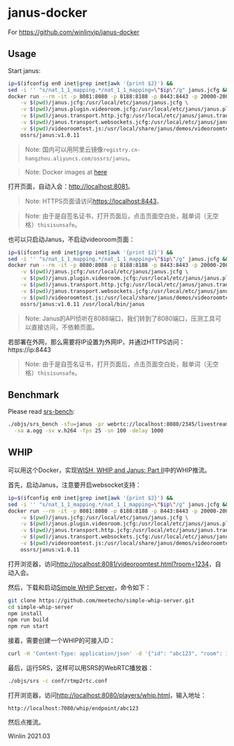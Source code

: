 # janus-docker 

For https://github.com/winlinvip/janus-docker

## Usage

Start janus:

```bash
ip=$(ifconfig en0 inet|grep inet|awk '{print $2}') &&
sed -i '' "s/nat_1_1_mapping.*/nat_1_1_mapping=\"$ip\"/g" janus.jcfg &&
docker run --rm -it -p 8081:8080 -p 8188:8188 -p 8443:8443 -p 20000-20010:20000-20010/udp \
    -v $(pwd)/janus.jcfg:/usr/local/etc/janus/janus.jcfg \
    -v $(pwd)/janus.plugin.videoroom.jcfg:/usr/local/etc/janus/janus.plugin.videoroom.jcfg \
    -v $(pwd)/janus.transport.http.jcfg:/usr/local/etc/janus/janus.transport.http.jcfg \
    -v $(pwd)/janus.transport.websockets.jcfg:/usr/local/etc/janus/janus.transport.websockets.jcfg \
    -v $(pwd)/videoroomtest.js:/usr/local/share/janus/demos/videoroomtest.js \
    ossrs/janus:v1.0.11
```

> Note: 国内可以用阿里云镜像`registry.cn-hangzhou.aliyuncs.com/ossrs/janus`。

> Note: Docker images at [here](https://hub.docker.com/r/ossrs/janus/tags)

打开页面，自动入会：[http://localhost:8081](http://localhost:8081)。

> Note: HTTPS页面请访问[https://localhost:8443](https://localhost:8443)。

> Note: 由于是自签名证书，打开页面后，点击页面空白处，敲单词（无空格）`thisisunsafe`。

也可以只启动Janus，不启动videoroom页面：

```bash
ip=$(ifconfig en0 inet|grep inet|awk '{print $2}') &&
sed -i '' "s/nat_1_1_mapping.*/nat_1_1_mapping=\"$ip\"/g" janus.jcfg &&
docker run --rm -it -p 8080:8088 -p 8188:8188 -p 8443:8443 -p 20000-20010:20000-20010/udp \
    -v $(pwd)/janus.jcfg:/usr/local/etc/janus/janus.jcfg \
    -v $(pwd)/janus.plugin.videoroom.jcfg:/usr/local/etc/janus/janus.plugin.videoroom.jcfg \
    -v $(pwd)/janus.transport.http.jcfg:/usr/local/etc/janus/janus.transport.http.jcfg \
    -v $(pwd)/janus.transport.websockets.jcfg:/usr/local/etc/janus/janus.transport.websockets.jcfg \
    -v $(pwd)/videoroomtest.js:/usr/local/share/janus/demos/videoroomtest.js \
    ossrs/janus:v1.0.11 /usr/local/bin/janus
```

> Note: Janus的API侦听在8088端口，我们转到了8080端口，压测工具可以直接访问，不依赖页面。

若部署在外网，那么需要将IP设置为外网IP，并通过HTTPS访问：https://ip:8443

> Note: 由于是自签名证书，打开页面后，点击页面空白处，敲单词（无空格）`thisisunsafe`。

## Benchmark

Please read [srs-bench](https://github.com/ossrs/srs-bench/tree/feature/rtc#janus):

```bash
./objs/srs_bench -sfu=janus -pr webrtc://localhost:8080/2345/livestream \
  -sa a.ogg -sv v.h264 -fps 25 -sn 100 -delay 1000
```

## WHIP

可以用这个Docker，实现[WISH, WHIP and Janus: Part II](https://www.meetecho.com/blog/whip-janus-part-ii/)中的WHIP推流。

首先，启动Janus，注意要开启websocket支持：

```bash
ip=$(ifconfig en0 inet|grep inet|awk '{print $2}') &&
sed -i '' "s/nat_1_1_mapping.*/nat_1_1_mapping=\"$ip\"/g" janus.jcfg &&
docker run --rm -it -p 8081:8080 -p 8188:8188 -p 8443:8443 -p 20000-20010:20000-20010/udp \
    -v $(pwd)/janus.jcfg:/usr/local/etc/janus/janus.jcfg \
    -v $(pwd)/janus.plugin.videoroom.jcfg:/usr/local/etc/janus/janus.plugin.videoroom.jcfg \
    -v $(pwd)/janus.transport.http.jcfg:/usr/local/etc/janus/janus.transport.http.jcfg \
    -v $(pwd)/janus.transport.websockets.jcfg:/usr/local/etc/janus/janus.transport.websockets.jcfg \
    -v $(pwd)/videoroomtest.js:/usr/local/share/janus/demos/videoroomtest.js \
    ossrs/janus:v1.0.11
```

打开浏览器，访问[http://localhost:8081/videoroomtest.html?room=1234](http://localhost:8081/videoroomtest.html?room=1234)，自动入会。

然后，下载和启动[Simple WHIP Server](https://github.com/meetecho/simple-whip-server)，命令如下：

```bash
git clone https://github.com/meetecho/simple-whip-server.git
cd simple-whip-server
npm install
npm run build
npm run start
```

接着，需要创建一个WHIP的可接入ID：

```bash
curl -H 'Content-Type: application/json' -d '{"id": "abc123", "room": 1234}' http://localhost:7080/whip/create
```

最后，运行SRS，这样可以用SRS的WebRTC播放器：

```bash
./objs/srs -c conf/rtmp2rtc.conf
```

打开浏览器，访问[http://localhost:8080/players/whip.html](http://localhost:8080/players/whip.html)，输入地址：

```text
http://localhost:7080/whip/endpoint/abc123
```

然后点推流。

Winlin 2021.03
